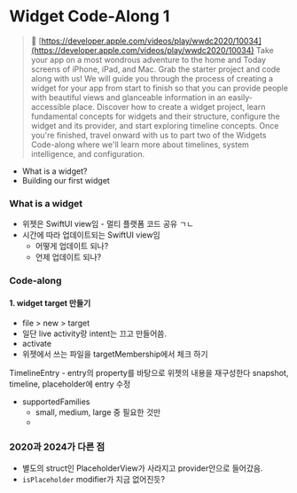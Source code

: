 
# Widget Code-Along 1

> 🔗 [https://developer.apple.com/videos/play/wwdc2020/10034](https://developer.apple.com/videos/play/wwdc2020/10034)
> Take your app on a most wondrous adventure to the home and Today screens of iPhone, iPad, and Mac. Grab the starter project and code along with us! We will guide you through the process of creating a widget for your app from start to finish so that you can provide people with beautiful views and glanceable information in an easily-accessible place. Discover how to create a widget project, learn fundamental concepts for widgets and their structure, configure the widget and its provider, and start exploring timeline concepts. Once you're finished, travel onward with us to part two of the Widgets Code-along where we'll learn more about timelines, system intelligence, and configuration.

- What is a widget?
- Building our first widget
### What is a widget
- 위젯은 SwiftUI view임 - 멀티 플랫폼 코드 공유 ㄱㄴ
- 시간에 따라 업데이트되는 SwiftUI view임
	- 어떻게 업데이트 되나?
	- 언제 업데이트 되나?

### Code-along
#### 1. widget target 만들기
- file > new > target
- 일단 live activity랑 intent는 끄고 만들어씀.
- activate
- 위젯에서 쓰는 파일을 targetMembership에서 체크 하기

TimelineEntry - entry의 property를 바탕으로 위젯의 내용을 재구성한다
snapshot, timeline, placeholder에 entry 수정

- supportedFamilies
	- small, medium, large 중 필요한 것만
	- 
### 2020과 2024가 다른 점
- 별도의 struct인 PlaceholderView가 사라지고 provider안으로 들어갔음.
- `isPlaceholder` modifier가 지금 없어진듯?
  


